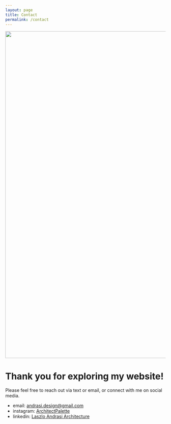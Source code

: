 ```yaml
---
layout: page
title: Contact
permalink: /contact
---
```

<style>
  .image-limited {
    width: 1024px;  /* Set the width you want */
    height: auto;   /* Maintain aspect ratio */
  }
</style>

<img src="https://laz-ap.github.io/thoughts/assets/img/Welcome.jpg" class="image-limited">

# Thank you for exploring my website! 

Please feel free to reach out via text or email, or connect with me on 
social media.

* email:  [andrasi.design@gmail.com](mailto:andrasi.design@gmail.com)
* instagram: [ArchitectPalette](https://www.instagram.com/architectpalette/)
* linkedin:  [Laszlo Andrasi Architecture](https://www.linkedin.com/in/laszlo-andrasi-architecture/)
